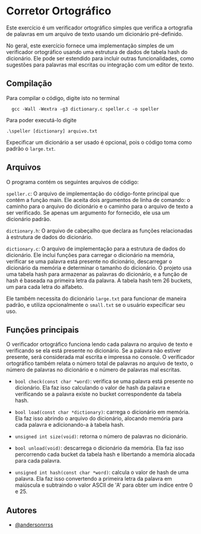 
# Corretor Ortográfico

Este exercício é um verificador ortográfico simples que verifica a ortografia de palavras em um arquivo de texto usando um dicionário pré-definido.

No geral, este exercício fornece uma implementação simples de um verificador ortográfico usando uma estrutura de dados de tabela hash do dicionário. Ele pode ser estendido para incluir outras funcionalidades, como sugestões para palavras mal escritas ou integração com um editor de texto.
## Compilação

Para compilar o código, digite isto no terminal

```
  gcc -Wall -Wextra -g3 dictionary.c speller.c -o speller
```

Para poder executá-lo digite
```
.\speller [dictionary] arquivo.txt
```

Expecificar um dicionário a ser usado é opcional, pois o código toma como padrão o `large.txt`.


## Arquivos

O programa contém os seguintes arquivos de código:

`speller.c`: O arquivo de implementação do código-fonte principal que contém a função main. Ele aceita dois argumentos de linha de comando: o caminho para o arquivo do dicionário e o caminho para o arquivo de texto a ser verificado. Se apenas um argumento for fornecido, ele usa um dicionário padrão.

`dictionary.h`: O arquivo de cabeçalho que declara as funções relacionadas à estrutura de dados do dicionário.

`dictionary.c`: O arquivo de implementação para a estrutura de dados do dicionário. Ele inclui funções para carregar o dicionário na memória, verificar se uma palavra está presente no dicionário, descarregar o dicionário da memória e determinar o tamanho do dicionário.
O projeto usa uma tabela hash para armazenar as palavras do dicionário, e a função de hash é baseada na primeira letra da palavra. A tabela hash tem 26 buckets, um para cada letra do alfabeto.

Ele também necessita do dicionário `large.txt` para funcionar de maneira padrão, e utiliza opcionalmente o `small.txt` se o usuário expecificar seu uso.
## Funções principais

O verificador ortográfico funciona lendo cada palavra no arquivo de texto e verificando se ela está presente no dicionário. Se a palavra não estiver presente, será considerada mal escrita e impressa no console. O verificador ortográfico também relata o número total de palavras no arquivo de texto, o número de palavras no dicionário e o número de palavras mal escritas.

- `bool check(const char *word)`: verifica se uma palavra está presente no dicionário. Ela faz isso calculando o valor de hash da palavra e verificando se a palavra existe no bucket correspondente da tabela hash.

- `bool load(const char *dictionary)`: carrega o dicionário em memória. Ela faz isso abrindo o arquivo do dicionário, alocando memória para cada palavra e adicionando-a à tabela hash.

- `unsigned int size(void)`: retorna o número de palavras no dicionário.

- `bool unload(void)`: descarrega o dicionário da memória. Ela faz isso percorrendo cada bucket da tabela hash e libertando a memória alocada para cada palavra.

- `unsigned int hash(const char *word)`: calcula o valor de hash de uma palavra. Ela faz isso convertendo a primeira letra da palavra em maiúscula e subtraindo o valor ASCII de 'A' para obter um índice entre 0 e 25.
## Autores

- [@andersonrrss](https://www.github.com/andersonrrss)

